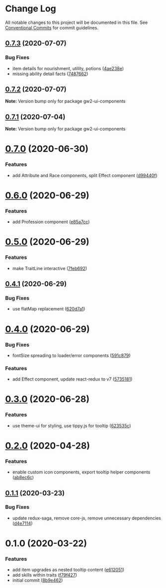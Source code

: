 # Change Log

All notable changes to this project will be documented in this file.
See [Conventional Commits](https://conventionalcommits.org) for commit guidelines.

## [0.7.3](https://github.com/ManuelHaag/gw2-ui/tree/master/packages/gw2-ui-components/compare/gw2-ui-components@0.7.2...gw2-ui-components@0.7.3) (2020-07-07)


### Bug Fixes

* item details for nourishment, utility, potions ([4ae238e](https://github.com/ManuelHaag/gw2-ui/tree/master/packages/gw2-ui-components/commit/4ae238e3c7896b6431b93de0da9986969d274948))
* missing ability detail facts ([7487662](https://github.com/ManuelHaag/gw2-ui/tree/master/packages/gw2-ui-components/commit/74876626b1f8d7c495aa91d46acac50dbbaa6a72))





## [0.7.2](https://github.com/ManuelHaag/gw2-ui/tree/master/packages/gw2-ui-components/compare/gw2-ui-components@0.7.1...gw2-ui-components@0.7.2) (2020-07-07)

**Note:** Version bump only for package gw2-ui-components





## [0.7.1](https://github.com/ManuelHaag/gw2-ui/tree/master/packages/gw2-ui-components/compare/gw2-ui-components@0.7.0...gw2-ui-components@0.7.1) (2020-07-04)

**Note:** Version bump only for package gw2-ui-components





# [0.7.0](https://github.com/ManuelHaag/gw2-ui/tree/master/packages/gw2-ui-components/compare/gw2-ui-components@0.6.0...gw2-ui-components@0.7.0) (2020-06-30)


### Features

* add Attribute and Race components, split Effect component ([d99440f](https://github.com/ManuelHaag/gw2-ui/tree/master/packages/gw2-ui-components/commit/d99440f5418fe56667ddb9479cfd562193d23456))





# [0.6.0](https://github.com/ManuelHaag/gw2-ui/tree/master/packages/gw2-ui-components/compare/gw2-ui-components@0.5.0...gw2-ui-components@0.6.0) (2020-06-29)


### Features

* add Profession component ([e85a7cc](https://github.com/ManuelHaag/gw2-ui/tree/master/packages/gw2-ui-components/commit/e85a7ccd69350d2d85af8406bb220aa681067428))





# [0.5.0](https://github.com/ManuelHaag/gw2-ui/tree/master/packages/gw2-ui-components/compare/gw2-ui-components@0.4.1...gw2-ui-components@0.5.0) (2020-06-29)


### Features

* make TraitLine interactive ([7feb692](https://github.com/ManuelHaag/gw2-ui/tree/master/packages/gw2-ui-components/commit/7feb692dcd25dde288a5a41e0ef6ec52fc7fbbd2))





## [0.4.1](https://github.com/ManuelHaag/gw2-ui/tree/master/packages/gw2-ui-components/compare/gw2-ui-components@0.4.0...gw2-ui-components@0.4.1) (2020-06-29)


### Bug Fixes

* use flatMap replacement ([620d7a1](https://github.com/ManuelHaag/gw2-ui/tree/master/packages/gw2-ui-components/commit/620d7a1d44eeb78f1bfed4e5729649d8c3b24bdb))





# [0.4.0](https://github.com/ManuelHaag/gw2-ui/tree/master/packages/gw2-ui-components/compare/gw2-ui-components@0.3.0...gw2-ui-components@0.4.0) (2020-06-29)


### Bug Fixes

* fontSize spreading to loader/error components ([591c879](https://github.com/ManuelHaag/gw2-ui/tree/master/packages/gw2-ui-components/commit/591c8792f7b9dd041ac55413d7104b0e4a06f253))


### Features

* add Effect component, update react-redux to v7 ([5735181](https://github.com/ManuelHaag/gw2-ui/tree/master/packages/gw2-ui-components/commit/5735181d61abf0b66b30b6381a63ad1039a9d0d0))





# [0.3.0](https://github.com/ManuelHaag/gw2-ui/tree/master/packages/gw2-ui-components/compare/gw2-ui-components@0.2.0...gw2-ui-components@0.3.0) (2020-06-28)


### Features

* use theme-ui for styling, use tippy.js for tooltip ([623535c](https://github.com/ManuelHaag/gw2-ui/tree/master/packages/gw2-ui-components/commit/623535cb7394845af12f80fa640a2cfd317d21d7))





# [0.2.0](https://github.com/ManuelHaag/gw2-ui/tree/master/packages/gw2-ui-components/compare/gw2-ui-components@0.1.1...gw2-ui-components@0.2.0) (2020-04-28)


### Features

* enable custom icon components, export tooltip helper components ([ab8ec6c](https://github.com/ManuelHaag/gw2-ui/tree/master/packages/gw2-ui-components/commit/ab8ec6ccaec8b6483446e8a58b714bf209edbd86))





## [0.1.1](https://github.com/ManuelHaag/gw2-ui/tree/master/packages/gw2-ui-components/compare/gw2-ui-components@0.1.0...gw2-ui-components@0.1.1) (2020-03-23)


### Bug Fixes

* update redux-saga, remove core-js, remove unnecessary dependencies ([d4e7114](https://github.com/ManuelHaag/gw2-ui/tree/master/packages/gw2-ui-components/commit/d4e71142a66d720f71edad94ef652406d47bf2fe))





# 0.1.0 (2020-03-22)


### Features

* add item upgrades as nested tooltip content ([e612051](https://github.com/ManuelHaag/gw2-ui/tree/master/packages/gw2-ui-components/commit/e6120517b15b1b21ae4f3e96228ad95e1b427566))
* add skills within traits ([f79f427](https://github.com/ManuelHaag/gw2-ui/tree/master/packages/gw2-ui-components/commit/f79f42756a43acc006404839bb72f25d17a40aee))
* initial commit ([8b9e462](https://github.com/ManuelHaag/gw2-ui/tree/master/packages/gw2-ui-components/commit/8b9e46288d3804f92ae87ddb0e41d23bdaa0126b))

